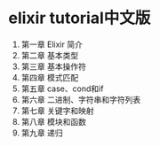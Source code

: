 # elixir tutorial中文版

1. 第一章 Elixir 简介
2. 第二章 基本类型
3. 第三章 基本操作符
4. 第四章 模式匹配
5. 第五章 case、cond和if
6. 第六章 二进制、字符串和字符列表
7. 第七章 关键字和映射
8. 第八章 模块和函数
9. 第九章 递归
